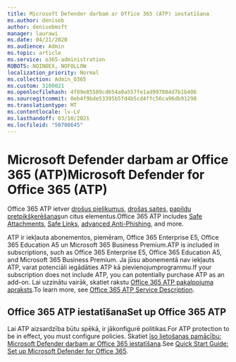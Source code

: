 ```yaml
---
title: Microsoft Defender darbam ar Office 365 (ATP) iestatīšana
ms.author: deniseb
author: denisebmsft
manager: laurawi
ms.date: 04/21/2020
ms.audience: Admin
ms.topic: article
ms.service: o365-administration
ROBOTS: NOINDEX, NOFOLLOW
localization_priority: Normal
ms.collection: Admin_O365
ms.custom: 3100021
ms.openlocfilehash: 4f09e85589cd654a0a557fe1ad997804d7b1b406
ms.sourcegitcommit: 0eb4f9bde53395b5fd4b5cd4ffc56ca96db91298
ms.translationtype: MT
ms.contentlocale: lv-LV
ms.lasthandoff: 03/10/2021
ms.locfileid: "50708645"
---
```

# <a name="microsoft-defender-for-office-365-atp"></a><span data-ttu-id="7b1d0-102">Microsoft Defender darbam ar Office 365 (ATP)</span><span class="sxs-lookup"><span data-stu-id="7b1d0-102">Microsoft Defender for Office 365 (ATP)</span></span>

<span data-ttu-id="7b1d0-103">Office 365 ATP ietver [drošus pielikumus](https://docs.microsoft.com/microsoft-365/security/office-365-security/atp-safe-attachments), [drošas saites](https://docs.microsoft.com/microsoft-365/security/office-365-security/atp-safe-links), [papildu pretpikšķerēšanas](https://docs.microsoft.com/microsoft-365/security/office-365-security/atp-anti-phishing)un citus elementus.</span><span class="sxs-lookup"><span data-stu-id="7b1d0-103">Office 365 ATP includes [Safe Attachments](https://docs.microsoft.com/microsoft-365/security/office-365-security/atp-safe-attachments), [Safe Links](https://docs.microsoft.com/microsoft-365/security/office-365-security/atp-safe-links), [advanced Anti-Phishing](https://docs.microsoft.com/microsoft-365/security/office-365-security/atp-anti-phishing), and more.</span></span> 

<span data-ttu-id="7b1d0-104">ATP ir iekļauta abonementos, piemēram, Office 365 Enterprise E5, Office 365 Education A5 un Microsoft 365 Business Premium.</span><span class="sxs-lookup"><span data-stu-id="7b1d0-104">ATP is included in subscriptions, such as Office 365 Enterprise E5, Office 365 Education A5, and Microsoft 365 Business Premium.</span></span> <span data-ttu-id="7b1d0-105">Ja jūsu abonementā nav iekļauts ATP, varat potenciāli iegādāties ATP kā pievienojumprogrammu.</span><span class="sxs-lookup"><span data-stu-id="7b1d0-105">If your subscription does not include ATP, you can potentially purchase ATP as an add-on.</span></span> <span data-ttu-id="7b1d0-106">Lai uzzinātu vairāk, skatiet rakstu [Office 365 ATP pakalpojuma apraksts](https://docs.microsoft.com/office365/servicedescriptions/office-365-advanced-threat-protection-service-description).</span><span class="sxs-lookup"><span data-stu-id="7b1d0-106">To learn more, see [Office 365 ATP Service Description](https://docs.microsoft.com/office365/servicedescriptions/office-365-advanced-threat-protection-service-description).</span></span>

## <a name="set-up-office-365-atp"></a><span data-ttu-id="7b1d0-107">Office 365 ATP iestatīšana</span><span class="sxs-lookup"><span data-stu-id="7b1d0-107">Set up Office 365 ATP</span></span>

<span data-ttu-id="7b1d0-108">Lai ATP aizsardzība būtu spēkā, ir jākonfigurē politikas.</span><span class="sxs-lookup"><span data-stu-id="7b1d0-108">For ATP protection to be in effect, you must configure policies.</span></span> <span data-ttu-id="7b1d0-109">Skatiet [īso lietošanas pamācību: Microsoft Defender darbam ar Office 365 iestatīšana](https://docs.microsoft.com/microsoft-365/security/office-365-security/office-365-atp).</span><span class="sxs-lookup"><span data-stu-id="7b1d0-109">See [Quick Start Guide: Set up Microsoft Defender for Office 365](https://docs.microsoft.com/microsoft-365/security/office-365-security/office-365-atp).</span></span>


